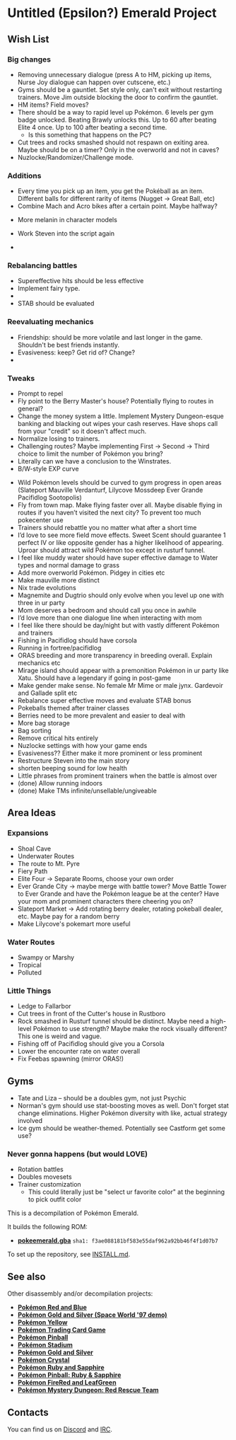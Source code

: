 # Untitled (Epsilon?) Emerald Project

## Wish List
### Big changes
* Removing unnecessary dialogue (press A to HM, picking up items, Nurse Joy dialogue can happen over cutscene, etc.)
* Gyms should be a gauntlet. Set style only, can't exit without restarting trainers. Move Jim outside blocking the door to confirm the gauntlet.
* HM items? Field moves?
* There should be a way to rapid level up Pokémon. 6 levels per gym badge unlocked. Beating Brawly unlocks this. Up to 60 after beating Elite 4 once. Up to 100 after beating a second time.
  *  Is this something that happens on the PC?
* Cut trees and rocks smashed should not respawn on exiting area. Maybe should be on a timer? Only in the overworld and not in caves?
* Nuzlocke/Randomizer/Challenge mode.

### Additions
* Every time you pick up an item, you get the Pokéball as an item. Different balls for different rarity of items (Nugget → Great Ball, etc)
* Combine Mach and Acro bikes after a certain point. Maybe halfway?
- More melanin in character models
* Work Steven into the script again
- 

### Rebalancing battles
* Supereffective hits should be less effective
* Implement fairy type.
*
* STAB should be evaluated

### Reevaluating mechanics
* Friendship: should be more volatile and last longer in the game. Shouldn't be best friends instantly.
* Evasiveness: keep? Get rid of? Change?
* 

### Tweaks
* Prompt to repel
* Fly point to the Berry Master's house? Potentially flying to routes in general?
* Change the money system a little. Implement Mystery Dungeon-esque banking and blacking out wipes your cash reserves. Have shops call from your "credit" so it doesn't affect much.
* Normalize losing to trainers.
* Challenging routes? Maybe implementing First → Second → Third choice to limit the number of Pokémon you bring?
* Literally can we have a conclusion to the Winstrates.
* B/W-style EXP curve
- Wild Pokémon levels should be curved to gym progress in open areas (Slateport Mauville Verdanturf, Lilycove Mossdeep Ever Grande Pacifidlog Sootopolis)
- Fly from town map. Make flying faster over all. Maybe disable flying in routes if you haven’t visited the next city? To prevent too much pokecenter use
- Trainers should rebattle you no matter what after a short time
- I’d love to see more field move effects. Sweet Scent should guarantee 1 perfect IV or like opposite gender has a higher likelihood of appearing. Uproar should attract wild Pokémon too except in rusturf tunnel. 
- I feel like muddy water should have super effective damage to Water types and normal damage to grass
- Add more overworld Pokémon. Pidgey in cities etc
- Make mauville more distinct
- Nix trade evolutions 
- Magnemite and Dugtrio should only evolve when you level up one with three in ur party
- Mom deserves a bedroom and should call you once in awhile
- I’d love more than one dialogue line when interacting with mom
- I feel like there should be day/night but with vastly different Pokémon and trainers 
- Fishing in Pacifidlog should have corsola
- Running in fortree/pacifidlog
- ORAS breeding and more transparency in breeding overall. Explain mechanics etc
- Mirage island should appear with a premonition Pokémon in ur party like Xatu. Should have a legendary if going in post-game
- Make gender make sense. No female Mr Mime or male jynx. Gardevoir and Gallade split etc
- Rebalance super effective moves and evaluate STAB bonus
- Pokeballs themed after trainer classes
- Berries need to be more prevalent and easier to deal with
- More bag storage
- Bag sorting
- Remove critical hits entirely
- Nuzlocke settings with how your game ends
- Evasiveness?? Either make it more prominent or less prominent
- Restructure Steven into the main story
- shorten beeping sound for low health
- Little phrases from prominent trainers when the battle is almost over
- (done) Allow running indoors
- (done) Make TMs infinite/unsellable/ungiveable

## Area Ideas
### Expansions
* Shoal Cave
* Underwater Routes
* The route to Mt. Pyre
* Fiery Path
* Elite Four → Separate Rooms, choose your own order
* Ever Grande City → maybe merge with battle tower? Move Battle Tower to Ever Grande and have the Pokémon league be at the center? Have your mom and prominent characters there cheering you on?
* Slateport Market → Add rotating berry dealer, rotating pokeball dealer, etc. Maybe pay for a random berry
* Make Lilycove's pokemart more useful

### Water Routes
* Swampy or Marshy
* Tropical
* Polluted

### Little Things
* Ledge to Fallarbor 
* Cut trees in front of the Cutter's house in Rustboro
* Rock smashed in Rusturf tunnel should be distinct. Maybe need a high-level Pokémon to use strength? Maybe make the rock visually different? This one is weird and vague.
* Fishing off of Pacifidlog should give you a Corsola
* Lower the encounter rate on water overall
* Fix Feebas spawning (mirror ORAS!)


## Gyms
* Tate and Liza – should be a doubles gym, not just Psychic
* Norman's gym should use stat-boosting moves as well. Don't forget stat change eliminations. Higher Pokémon diversity with like, actual strategy involved
* Ice gym should be weather-themed. Potentially see Castform get some use?



### Never gonna happens (but would LOVE)
* Rotation battles
* Doubles movesets
* Trainer customization
  * This could literally just be "select ur favorite color" at the beginning to pick outfit color

This is a decompilation of Pokémon Emerald.

It builds the following ROM:

* [**pokeemerald.gba**](https://datomatic.no-intro.org/index.php?page=show_record&s=23&n=1961) `sha1: f3ae088181bf583e55daf962a92bb46f4f1d07b7`

To set up the repository, see [INSTALL.md](INSTALL.md).


## See also

Other disassembly and/or decompilation projects:
* [**Pokémon Red and Blue**](https://github.com/pret/pokered)
* [**Pokémon Gold and Silver (Space World '97 demo)**](https://github.com/pret/pokegold-spaceworld)
* [**Pokémon Yellow**](https://github.com/pret/pokeyellow)
* [**Pokémon Trading Card Game**](https://github.com/pret/poketcg)
* [**Pokémon Pinball**](https://github.com/pret/pokepinball)
* [**Pokémon Stadium**](https://github.com/pret/pokestadium)
* [**Pokémon Gold and Silver**](https://github.com/pret/pokegold)
* [**Pokémon Crystal**](https://github.com/pret/pokecrystal)
* [**Pokémon Ruby and Sapphire**](https://github.com/pret/pokeruby)
* [**Pokémon Pinball: Ruby & Sapphire**](https://github.com/pret/pokepinballrs)
* [**Pokémon FireRed and LeafGreen**](https://github.com/pret/pokefirered)
* [**Pokémon Mystery Dungeon: Red Rescue Team**](https://github.com/pret/pmd-red)


## Contacts

You can find us on [Discord](https://discord.gg/d5dubZ3) and [IRC](https://kiwiirc.com/client/ˆirc.freenode.net/?#pret).
